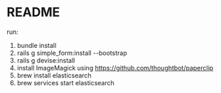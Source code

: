 # README

run:

1. bundle install
2. rails g simple_form:install --bootstrap
3. rails g devise:install
4. install ImageMagick using https://github.com/thoughtbot/paperclip
5. brew install elasticsearch
6. brew services start elasticsearch
